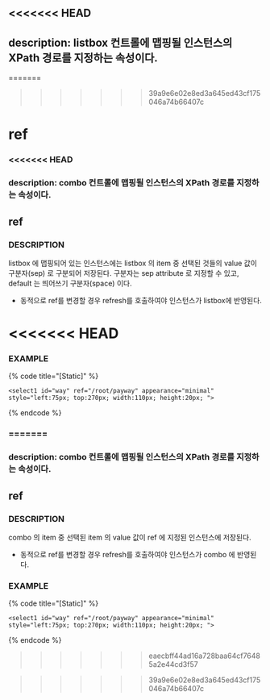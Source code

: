 <<<<<<< HEAD
---
description: listbox 컨트롤에 맵핑될 인스턴스의 XPath 경로를 지정하는 속성이다. 
---

=======
>>>>>>> 39a9e6e02e8ed3a645ed43cf175046a74b66407c
# ref

### &lt;&lt;&lt;&lt;&lt;&lt;&lt; HEAD

### description: combo 컨트롤에 맵핑될 인스턴스의 XPath 경로를 지정하는 속성이다.

## ref

### DESCRIPTION

listbox 에 맵핑되어 있는 인스턴스에는 listbox 의 item 중 선택된 것들의 value 값이 구분자(sep) 로 구분되어 저장된다.
구분자는 sep attribute 로 지정할 수 있고, default 는 띄어쓰기 구분자(space) 이다.

* 동적으로 ref를 변경할 경우 refresh를 호출하여야 인스턴스가 listbox에 반영된다.

<<<<<<< HEAD
=======
### EXAMPLE

{% code title="\[Static\]" %}
```markup
<select1 id="way" ref="/root/payway" appearance="minimal" 
style="left:75px; top:270px; width:110px; height:20px; ">
```
{% endcode %}

### =======

### description: combo 컨트롤에 맵핑될 인스턴스의 XPath 경로를 지정하는 속성이다.

## ref

### DESCRIPTION

combo 의 item 중 선택된 item 의 value 값이 ref 에 지정된 인스턴스에 저장된다.

* 동적으로 ref를 변경할 경우 refresh를 호출하여야 인스턴스가 combo 에 반영된다. 

### EXAMPLE

{% code title="\[Static\]" %}
```markup
<select1 id="way" ref="/root/payway" appearance="minimal" 
style="left:75px; top:270px; width:110px; height:20px; ">
```
{% endcode %}

> > > > > > > eaecbff44ad16a728baa64cf76485a2e44cd3f57

>>>>>>> 39a9e6e02e8ed3a645ed43cf175046a74b66407c
